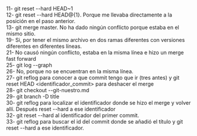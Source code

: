 11- git reset --hard HEAD~1<br />
12- git reset --hard HEAD@{1}. Porque me llevaba directamente a la posición en el paso anterior.<br />
13- git merge master. No ha dado ningún conflicto porque estaba en el mismo sitio.<br />
19- Si, por tener el mismo archivo en dos ramas diferentes con versiones diferentes en diferentes líneas.<br />
21- No causó ningún conflicto, estaba en la misma línea e hizo un merge fast forward<br />
25- git log --graph<br />
26- No, porque no se encuentran en la misma línea.<br />
27- git reflog para conocer a que commit tengo que ir (tres antes) y git reset HEAD <identificador_commit> para deshacer el merge<br />
28- git checkout --git-nuestro.md<br />
29- git branch -D title<br />
30- git reflog para localizar el identificador donde se hizo el merge y volver allí. Después reset --hard a ese identificador<br />
32- git reset --hard al identificador del primer commit.<br />
33- git reflog para buscar el id del commit donde se añadió el título y git reset --hard a ese identificador.<br />
